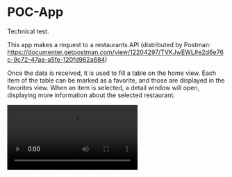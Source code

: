 # POC-App
Technical test.


This app makes a request to a restaurants API (distributed by Postman: https://documenter.getpostman.com/view/12204297/TVKJwEWL#e2d6e76c-9c72-47ae-a5fe-120fd962a684)

Once the data is received, it is used to fill a table on the home view. Each item of the table can be marked as a favorite, and those are displayed in the favorites view. When an item is selected, a detail window will open, displaying more information about the selected restaurant.

![](VID-20211027-WA0001.mp4)
